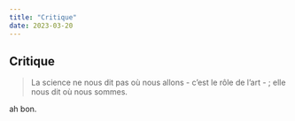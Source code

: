 ```yaml
---
title: "Critique"
date: 2023-03-20
---
```


## Critique

> La science ne nous dit pas où nous allons - c’est le rôle de l’art - ; elle nous dit où nous sommes. 

ah bon.



